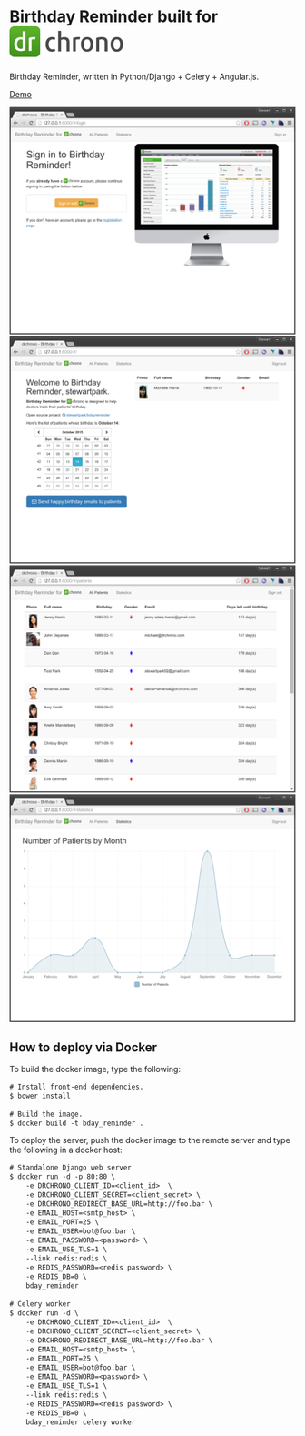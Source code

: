 Birthday Reminder built for ![](https://github.com/stewartpark/bdayreminder/blob/master/misc/drchrono.png)
====================================

Birthday Reminder, written in Python/Django + Celery + Angular.js.

[Demo](http://dev.epilet.com:8080/)

![](https://github.com/stewartpark/bdayreminder/blob/master/misc/Login.png)
![](https://github.com/stewartpark/bdayreminder/blob/master/misc/Main.png)
![](https://github.com/stewartpark/bdayreminder/blob/master/misc/List.png)
![](https://github.com/stewartpark/bdayreminder/blob/master/misc/Stats.png)

## How to deploy via Docker

To build the docker image, type the following:

```
# Install front-end dependencies.
$ bower install

# Build the image.  
$ docker build -t bday_reminder .
```

To deploy the server, push the docker image to the remote server and type the following in a docker host:

```
# Standalone Django web server
$ docker run -d -p 80:80 \
    -e DRCHRONO_CLIENT_ID=<client_id>  \
    -e DRCHRONO_CLIENT_SECRET=<client_secret> \
    -e DRCHRONO_REDIRECT_BASE_URL=http://foo.bar \
    -e EMAIL_HOST=<smtp_host> \
    -e EMAIL_PORT=25 \
    -e EMAIL_USER=bot@foo.bar \
    -e EMAIL_PASSWORD=<password> \
    -e EMAIL_USE_TLS=1 \
    --link redis:redis \
    -e REDIS_PASSWORD=<redis password> \
    -e REDIS_DB=0 \
    bday_reminder

# Celery worker
$ docker run -d \
    -e DRCHRONO_CLIENT_ID=<client_id>  \
    -e DRCHRONO_CLIENT_SECRET=<client_secret> \
    -e DRCHRONO_REDIRECT_BASE_URL=http://foo.bar \
    -e EMAIL_HOST=<smtp_host> \
    -e EMAIL_PORT=25 \
    -e EMAIL_USER=bot@foo.bar \
    -e EMAIL_PASSWORD=<password> \
    -e EMAIL_USE_TLS=1 \
    --link redis:redis \
    -e REDIS_PASSWORD=<redis password> \
    -e REDIS_DB=0 \
    bday_reminder celery worker
```
